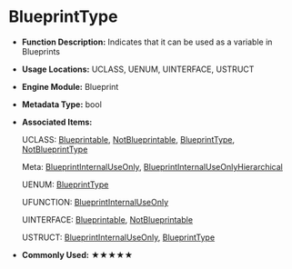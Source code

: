 # BlueprintType

- **Function Description:** Indicates that it can be used as a variable in Blueprints

- **Usage Locations:** UCLASS, UENUM, UINTERFACE, USTRUCT

- **Engine Module:** Blueprint

- **Metadata Type:** bool

- **Associated Items:**

  UCLASS: [Blueprintable](../../Specifier/UCLASS/Blueprint/Blueprintable/Blueprintable.md), [NotBlueprintable](../../Specifier/UCLASS/Blueprint/NotBlueprintable.md), [BlueprintType](../../Specifier/UCLASS/Blueprint/BlueprintType/BlueprintType.md), [NotBlueprintType](../../Specifier/UCLASS/Blueprint/NotBlueprintType.md)

  Meta: [BlueprintInternalUseOnly](BlueprintInternalUseOnly.md), [BlueprintInternalUseOnlyHierarchical](BlueprintInternalUseOnlyHierarchical.md)

  UENUM: [BlueprintType](../../Specifier/UENUM/BlueprintType.md)

  UFUNCTION: [BlueprintInternalUseOnly](../../Specifier/UFUNCTION/UHT/BlueprintInternalUseOnly/BlueprintInternalUseOnly.md)

  UINTERFACE: [Blueprintable](../../Specifier/UINTERFACE/Blueprint/Blueprintable/Blueprintable.md), [NotBlueprintable](../../Specifier/UINTERFACE/Blueprint/NotBlueprintable/NotBlueprintable.md)

  USTRUCT: [BlueprintInternalUseOnly](../../Specifier/USTRUCT/Blueprint/BlueprintInternalUseOnly/BlueprintInternalUseOnly.md), [BlueprintType](../../Specifier/USTRUCT/Blueprint/BlueprintType/BlueprintType.md)

- **Commonly Used:** ★★★★★